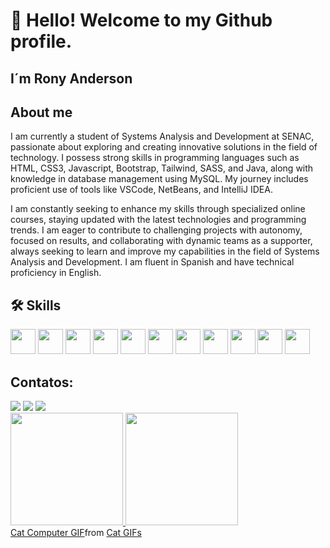 # 👋 Hello! Welcome to my Github profile.
## I´m Rony Anderson 

## About me

I am currently a student of Systems Analysis and Development at SENAC, passionate about exploring and creating innovative solutions in the field of technology. I possess strong skills in programming languages such as HTML, CSS3, Javascript, Bootstrap, Tailwind, SASS, and Java, along with knowledge in database management using MySQL. My journey includes proficient use of tools like VSCode, NetBeans, and IntelliJ IDEA.

I am constantly seeking to enhance my skills through specialized online courses, staying updated with the latest technologies and programming trends. I am eager to contribute to challenging projects with autonomy, focused on results, and collaborating with dynamic teams as a supporter, always seeking to learn and improve my capabilities in the field of Systems Analysis and Development. I am fluent in Spanish and have technical proficiency in English.

## 🛠 Skills
<div style="display: inline-block;">
    <img loading="lazy" src="https://cdn.jsdelivr.net/gh/devicons/devicon/icons/html5/html5-original.svg" width="40" height="40" style="display: inline-block;"/>
    <img loading="lazy" src="https://cdn.jsdelivr.net/gh/devicons/devicon/icons/css3/css3-original-wordmark.svg" width="40" height="40" style="display: inline-block;"/>
    <img loading="lazy" src="https://cdn.jsdelivr.net/gh/devicons/devicon/icons/tailwindcss/tailwindcss-original-wordmark.svg" width="40" height="40" style="display: inline-block;"/>
    <img loading="lazy" src="https://cdn.jsdelivr.net/gh/devicons/devicon/icons/bootstrap/bootstrap-original-wordmark.svg" width="40" height="40" style="display: inline-block;"/>
    <img loading="lazy" src="https://cdn.jsdelivr.net/gh/devicons/devicon/icons/javascript/javascript-original.svg" width="40" height="40" style="display: inline-block;"/>
    <img loading="lazy" src="https://cdn.jsdelivr.net/gh/devicons/devicon/icons/java/java-original-wordmark.svg" width="40" height="40" style="display: inline-block;"/>
    <img loading="lazy" src="https://cdn.jsdelivr.net/gh/devicons/devicon/icons/sass/sass-original.svg" width="40" height="40" style="display: inline-block;"/>
    <img loading="lazy" src="https://cdn.jsdelivr.net/gh/devicons/devicon/icons/git/git-original-wordmark.svg" width="40" height="40" style="display: inline-block;"/>
    <img loading="lazy" src="https://cdn.jsdelivr.net/gh/devicons/devicon/icons/github/github-original-wordmark.svg" width="40" height="40" style="display: inline-block;"/>
    <img loading="lazy" src="https://cdn.jsdelivr.net/gh/devicons/devicon/icons/mysql/mysql-original.svg" width="40" height="40" style="display: inline-block;"/>
    <img loading="lazy" src="https://cdn.jsdelivr.net/gh/devicons/devicon/icons/figma/figma-original.svg" width="40" height="40" style="display: inline-block;"/>
</div>

## Contatos:

<div>
<a href="https://www.instagram.com/roonyandersson/" target="_blank"><img loading="lazy" src="https://img.shields.io/badge/-Instagram-%23E4405F?style=for-the-badge&logo=instagram&logoColor=white" target="_blank"></a>
<a href = "mailto:ronytopol1999@gmail.com"><img loading="lazy" src="https://img.shields.io/badge/Gmail-D14836?style=for-the-badge&logo=gmail&logoColor=white" target="_blank"></a>
<a href="https://www.linkedin.com/in/rony-anderson/" target="_blank"><img loading="lazy" src="https://img.shields.io/badge/-LinkedIn-%230077B5?style=for-the-badge&logo=linkedin&logoColor=white" target="_blank"></a>   
</div>

<div>
<a href="https://github.com/RonyAndersson">
<img loading="lazy" height="180em" src="https://github-readme-stats.vercel.app/api/top-langs/?username=seu-usuário-aqui&layout=compact&langs_count=7&theme=dracula"/>
<img loading="lazy" height="180em" src="https://github-readme-stats.vercel.app/api?username=seu-usuário-aqui&show_icons=true&theme=dracula&include_all_commits=true&count_private=true"/>
</div>

<div class="tenor-gif-embed" data-postid="5368357" data-share-method="host" data-aspect-ratio="1" data-width="100%"><a href="https://tenor.com/view/cat-computer-typing-fast-gif-5368357">Cat Computer GIF</a>from <a href="https://tenor.com/search/cat-gifs">Cat GIFs</a></div> <script type="text/javascript" async src="https://tenor.com/embed.js"></script>
          
          
          
          
          
          
          
          
          
          
